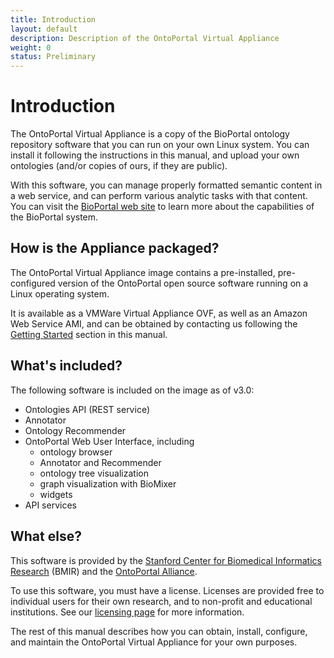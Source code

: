 ```yaml
---
title: Introduction
layout: default
description: Description of the OntoPortal Virtual Appliance
weight: 0
status: Preliminary
---
```


# Introduction

The OntoPortal Virtual Appliance is a copy of 
the BioPortal ontology repository software 
that you can run on your own Linux system. 
You can install it following the instructions in this manual, 
and upload your own ontologies (and/or copies of ours, if they are public).

With this software, you can manage properly formatted semantic content 
in a web service, and can perform various analytic tasks with that content.
You can visit the <a href="https://www.bioontologies.org">BioPortal web site</a>
to learn more about the capabilities of the BioPortal system.

## How is the Appliance packaged?

The OntoPortal Virtual Appliance image contains a pre-installed, pre-configured version 
of the OntoPortal open source software running on a Linux operating system.

It is available as a VMWare Virtual Appliance OVF, as well as an Amazon Web Service AMI, 
and can be obtained by contacting us following the <a href="getting_started">Getting Started</a> section in this manual.

## What's included?

The following software is included on the image as of v3.0:

* Ontologies API (REST service)
* Annotator
* Ontology Recommender
* OntoPortal Web User Interface, including
  * ontology browser
  * Annotator and Recommender
  * ontology tree visualization
  * graph visualization with BioMixer 
  * widgets
* API services

## What else?

This software is provided by the <a href="https://bmir.stanford.edu">Stanford Center for Biomedical Informatics Research</a> (BMIR) and the <a href="https://ontoportal.org">OntoPortal Alliance</a>. 

To use this software, you must have a license. 
Licenses are provided free to individual users for their own research,
and to non-profit and educational institutions. 
See our <a href="licensing">licensing page</a> for more information. 

The rest of this manual describes how you can obtain, install, configure, and maintain the OntoPortal Virtual Appliance for your own purposes.



